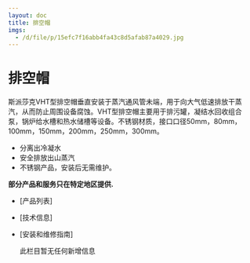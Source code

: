 ```yaml
---
layout: doc
title: 排空帽
imgs:
  - /d/file/p/15efc7f16abb4fa43c8d5afab87a4029.jpg
---
```


# 排空帽

斯派莎克VHT型排空帽垂直安装于蒸汽通风管未端，用于向大气低速排放干蒸汽，从而防止周围设备腐蚀。VHT型排空帽主要用于排污罐，凝结水回收组合泵，锅炉给水槽和热水储槽等设备。不锈钢材质，接口口径50mm，80mm，100mm，150mm，200mm，250mm，300mm。

- 分离出冷凝水
- 安全排放出山蒸汽
- 不锈钢产品，安装后无需维护。

**部分产品和服务只在特定地区提供.**

- [产品列表]
- [技术信息]
- [安装和维修指南]

  此栏目暂无任何新增信息
